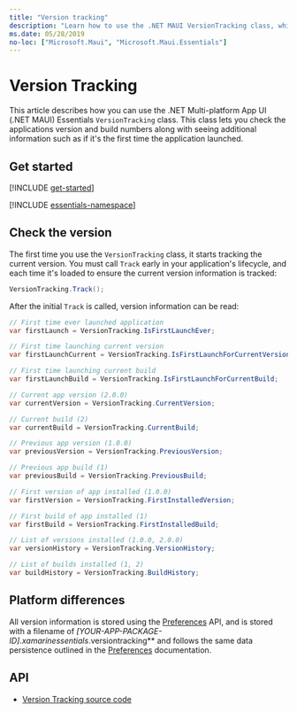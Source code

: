 ```yaml
---
title: "Version tracking"
description: "Learn how to use the .NET MAUI VersionTracking class, which lets you check the applications version and build numbers along with seeing additional information."
ms.date: 05/28/2019
no-loc: ["Microsoft.Maui", "Microsoft.Maui.Essentials"]
---
```


# Version Tracking

This article describes how you can use the .NET Multi-platform App UI (.NET MAUI) Essentials `VersionTracking` class. This class lets you check the applications version and build numbers along with seeing additional information such as if it's the first time the application launched.

## Get started

[!INCLUDE [get-started](includes/get-started.md)]

[!INCLUDE [essentials-namespace](includes/essentials-namespace.md)]

## Check the version

The first time you use the `VersionTracking` class, it starts tracking the current version. You must call `Track` early in your application's lifecycle, and each time it's loaded to ensure the current version information is tracked:

```csharp
VersionTracking.Track();
```

After the initial `Track` is called, version information can be read:

```csharp
// First time ever launched application
var firstLaunch = VersionTracking.IsFirstLaunchEver;

// First time launching current version
var firstLaunchCurrent = VersionTracking.IsFirstLaunchForCurrentVersion;

// First time launching current build
var firstLaunchBuild = VersionTracking.IsFirstLaunchForCurrentBuild;

// Current app version (2.0.0)
var currentVersion = VersionTracking.CurrentVersion;

// Current build (2)
var currentBuild = VersionTracking.CurrentBuild;

// Previous app version (1.0.0)
var previousVersion = VersionTracking.PreviousVersion;

// Previous app build (1)
var previousBuild = VersionTracking.PreviousBuild;

// First version of app installed (1.0.0)
var firstVersion = VersionTracking.FirstInstalledVersion;

// First build of app installed (1)
var firstBuild = VersionTracking.FirstInstalledBuild;

// List of versions installed (1.0.0, 2.0.0)
var versionHistory = VersionTracking.VersionHistory;

// List of builds installed (1, 2)
var buildHistory = VersionTracking.BuildHistory;
```

## Platform differences

<!-- TODO: file name contains xamarin, what is it? the secure-storage article also has this./ -->

All version information is stored using the [Preferences](preferences.md) API, and is stored with a filename of _[YOUR-APP-PACKAGE-ID].xamarinessentials_.versiontracking** and follows the same data persistence outlined in the [Preferences](preferences.md#persistence) documentation.

## API

- [Version Tracking source code](https://github.com/dotnet/maui/tree/main/src/Essentials/src/VersionTracking)
<!-- - [Version Tracking API documentation](xref:Microsoft.Maui.Essentials.VersionTracking)-->
